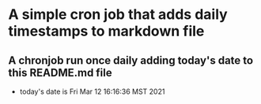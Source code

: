 A simple cron job that adds daily timestamps to markdown file
============================================================
## A chronjob run once daily adding today's date to this README.md file
* today's date is Fri Mar 12 16:16:36 MST 2021
